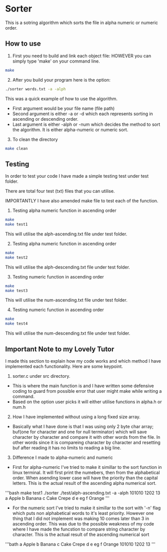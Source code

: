 # Sorter

This is a sotring algorithm which sorts the file in alpha numeric or numeric order. 

## How to use

1. First you need to build and link each object file:
HOWEVER you can simply type 'make' on your command line. 

```bash
make
```

2. After you build your program here is the option:

```bash
./sorter words.txt -a -alph
```

This was a quick example of how to use the algorithm. 
- First argument would be your file name (file path)
- Second argument is either -a or -d which each represents sorting in ascending or descending order. 
- Last argument is either -alph or -num which decides the method to sort the algorithm. It is either alpha-numeric or numeric sort. 

3. To clean the directory

```bash
make clean
```

## Testing

In order to test your code I have made a simple testing test under test folder. 

There are total four test (txt) files that you can utilise.

IMPORTANTLY I have also amended make file to test each of the function. 

1. Testing alpha numeric function in ascending order

```bash
make
make test1
```
This will utilise the alph-ascending.txt file under test folder.


2. Testing alpha numeric function in ascending order

```bash
make
make test2
```
This will utilise the alph-descending.txt file under test folder.


3. Testing numeric function in ascending order

```bash
make
make test3
```
This will utilise the num-ascending.txt file under test folder.


4. Testing numeric function in ascending order

```bash
make
make test4
```
This will utilise the num-descending.txt file under test folder.

## Important Note to my Lovely Tutor
I made this section to explain how my code works and which method I have implemented each functionality.
Here are some keypoint. 

1. sorter.c under src directory.
- This is where the main function is and I have written some defensive coding to guard from possible error that user might make while writing a command. 
- Based on the option user picks it will either utilise functions in alpha.h or num.h

2. How I have implemented without using a long fixed size array.
- Basically what I have done is that I was using only 2 byte char array; buf(one for character and one for null terminator) which will save character by character and compare it with other words from the file. In other words since it is compareing character by character and resetting buf after reading it has no limits to reading a big line. 

3. Difference I made to alpha-numeric and numeric 
- First for alpha-numeric I've tried to make it simillar to the sort function in linux terminal. It will first print the numebers, then from the alphabetical order. When asending lower case will have the priority than the capital letters. 
This is the actual result of the ascending alpha numerical sort. 

'''bash
make test1
./sorter ./test/alph-ascending.txt -a -alph
101010
1202
13
a
Apple
b
Banana
c
Cake
Crepe
d
e
eg
f
Orange
'''
- For the numeric sort I've tried to make it simillar to the sort with '-n' flag which puts non alphabetical words to it's least priority. However one thing that I did not implement was making 10 comes later than 3 in ascending order. This was due to the possible weakness of my code where I have made the funcstion to compare string character by character. 
This is the actual result of the ascending numerical sort

'''bath
a
Apple
b
Banana
c
Cake
Crepe
d
e
eg
f
Orange
101010
1202
13
'''